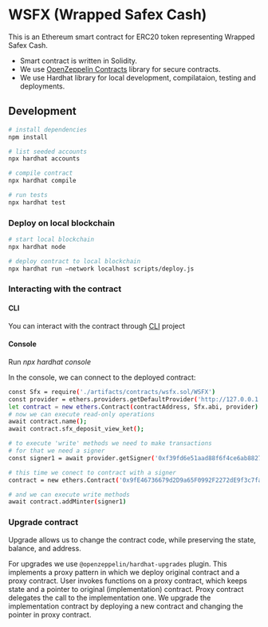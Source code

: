 # WSFX (Wrapped Safex Cash)

This is an Ethereum smart contract for ERC20 token representing Wrapped Safex Cash.

- Smart contract is written in Solidity.
- We use [OpenZeppelin Contracts](https://github.com/OpenZeppelin/openzeppelin-contracts) library for secure contracts.
- We use Hardhat library for local development, compilataion, testing and deployments.

## Development

```bash
# install dependencies
npm install
```

```bash
# list seeded accounts
npx hardhat accounts
```

```bash
# compile contract
npx hardhat compile
```

```bash
# run tests
npx hardhat test
```

### Deploy on local blockchain
```bash
# start local blockchain
npx hardhat node

# deploy contract to local blockchain
npx hardhat run –network localhost scripts/deploy.js
```

### Interacting with the contract
#### CLI
You can interact with the contract through [CLI](https://github.com/safex/erc20cli) project
#### Console
Run *npx hardhat console*

In the console, we can connect to the deployed contract:
```bash
const Sfx = require('./artifacts/contracts/wsfx.sol/WSFX')
const provider = ethers.providers.getDefaultProvider('http://127.0.0.1:8545')
let contract = new ethers.Contract(contractAddress, Sfx.abi, provider)
# now we can execute read-only operations
await contract.name();
await contract.sfx_deposit_view_ket();

# to execute 'write' methods we need to make transactions
# for that we need a signer
const signer1 = await provider.getSigner('0xf39fd6e51aad88f6f4ce6ab8827279cfffb92266')

# this time we conect to contract with a signer
contract = new ethers.Contract('0x9fE46736679d2D9a65F0992F2272dE9f3c7fa6e0', Sfx.abi, signer1)

# and we can execute write methods
await contract.addMinter(signer1)

```

### Upgrade contract

Upgrade allows us to change the contract code, while preserving the state, balance, and address.

For upgrades we use `@openzeppelin/hardhat-upgrades` plugin.
This implements a proxy pattern in which we deploy original contract and a proxy contract. User invokes functions on a proxy contract, which keeps state and a pointer to original (implementation) contract. Proxy contract delegates the call to the implementation one. We upgrade the implementation contract by deploying a new contract and changing the pointer in proxy contract.
